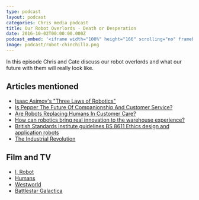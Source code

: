```yaml
---
type: podcast
layout: podcast
categories: Chris media podcast
title: Our Robot Overlords - Death or Desperation
date: 2016-10-02T00:00:00.000Z
podcast_embed: '<iframe width="100%" height="166" scrolling="no" frameborder="no" src="https://w.soundcloud.com/player/?url=https%3A//api.soundcloud.com/tracks/290975907%3Fsecret_token%3Ds-Or6bg&amp;color=ff5500&amp;auto_play=false&amp;hide_related=false&amp;show_comments=true&amp;show_user=true&amp;show_reposts=false"></iframe>'
image: podcast/robot-chinchilla.png
---
```


In this episode Chris and Cate discuss our robot overlords and what our future with them will really look like.

## Articles mentioned

- [Isaac Asimov's "Three Laws of Robotics"](https://www.auburn.edu/~vestmon/robotics.html)
- [Is Pepper The Future Of Companionship And Customer Service?](https://readwrite.com/2016/03/10/pepper-robot-helper/)
- [Are Robots Replacing Humans In Customer Care?](https://readwrite.com/2016/04/24/robots-replacing-humans-in-customer-care-pr1/)
- [How can robotics bring real innovation to the warehouse experience?](https://readwrite.com/2016/10/04/how-robotics-bring-great-innovtion-toinnovation-il4/)
- [British Standards Institute guidelines BS 8611 Ethics design and application robots](https://shop.bsigroup.com/ProductDetail?pid=000000000030320089)
- [The Industrial Revolution](https://www.history.com/topics/industrial-revolution)

## Film and TV

- [I, Robot](https://www.imdb.com/title/tt0343818/)
- [Humans](https://en.wikipedia.org/wiki/Humans_(TV_series))
- [Westworld](https://www.imdb.com/title/tt0475784/)
- [Battlestar Galactica](https://en.wikipedia.org/wiki/Battlestar_Galactica_(2004_TV_series))
